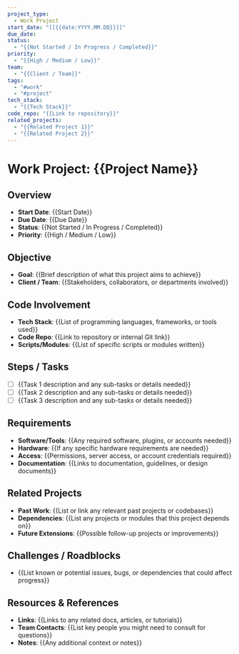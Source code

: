 ```yaml
---
project_type:
  - Work Project
start_date: "[[{{date:YYYY.MM.DD}}]]"
due_date: 
status:
  - "{{Not Started / In Progress / Completed}}"
priority:
  - "{{High / Medium / Low}}"
team:
  - "{{Client / Team}}"
tags:
  - "#work"
  - "#project"
tech_stack:
  - "{{Tech Stack}}"
code_repo: "{{Link to repository}}"
related_projects:
  - "{{Related Project 1}}"
  - "{{Related Project 2}}"
---
```

# Work Project: {{Project Name}}

## Overview
- **Start Date**: {{Start Date}}
- **Due Date**: {{Due Date}}
- **Status**: {{Not Started / In Progress / Completed}}
- **Priority**: {{High / Medium / Low}}

## Objective
- **Goal**: {{Brief description of what this project aims to achieve}}
- **Client / Team**: {{Stakeholders, collaborators, or departments involved}}

## Code Involvement
- **Tech Stack**: {{List of programming languages, frameworks, or tools used}}
- **Code Repo**: {{Link to repository or internal Git link}}
- **Scripts/Modules**: {{List of specific scripts or modules written}}

## Steps / Tasks
- [ ] {{Task 1 description and any sub-tasks or details needed}}
- [ ] {{Task 2 description and any sub-tasks or details needed}}
- [ ] {{Task 3 description and any sub-tasks or details needed}}

## Requirements
- **Software/Tools**: {{Any required software, plugins, or accounts needed}}
- **Hardware**: {{If any specific hardware requirements are needed}}
- **Access**: {{Permissions, server access, or account credentials required}}
- **Documentation**: {{Links to documentation, guidelines, or design documents}}

## Related Projects
- **Past Work**: {{List or link any relevant past projects or codebases}}
- **Dependencies**: {{List any projects or modules that this project depends on}}
- **Future Extensions**: {{Possible follow-up projects or improvements}}

## Challenges / Roadblocks
- {{List known or potential issues, bugs, or dependencies that could affect progress}}

## Resources & References
- **Links**: {{Links to any related docs, articles, or tutorials}}
- **Team Contacts**: {{List key people you might need to consult for questions}}
- **Notes**: {{Any additional context or notes}}

